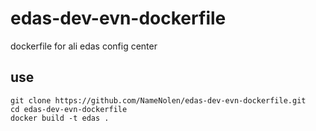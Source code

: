 # edas-dev-evn-dockerfile
dockerfile for ali edas config center

## use
```
git clone https://github.com/NameNolen/edas-dev-evn-dockerfile.git
cd edas-dev-evn-dockerfile
docker build -t edas .
```
